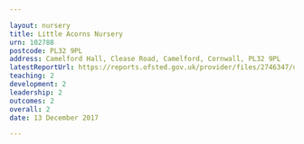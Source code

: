 ```yaml
---

layout: nursery
title: Little Acorns Nursery
urn: 102788
postcode: PL32 9PL
address: Camelford Hall, Clease Road, Camelford, Cornwall, PL32 9PL
latestReportUrl: https://reports.ofsted.gov.uk/provider/files/2746347/urn/102788.pdf
teaching: 2
development: 2
leadership: 2
outcomes: 2
overall: 2
date: 13 December 2017

---
```

